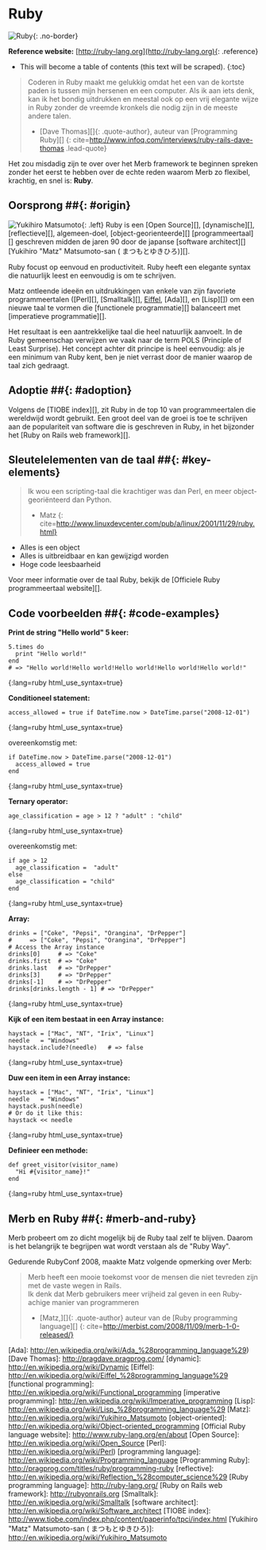 # Ruby

![Ruby](/images/ruby-header.gif){: .no-border}

**Reference website:** 
[http://ruby-lang.org](http://ruby-lang.org){: .reference}

* This will become a table of contents (this text will be scraped).
{:toc}

> Coderen in Ruby maakt me gelukkig omdat het een van de kortste paden is 
> tussen mijn hersenen en een computer. 
> Als ik aan iets denk, kan ik het bondig uitdrukken 
> en meestal ook op een vrij elegante wijze in Ruby 
> zonder de vreemde kronkels 
> die nodig zijn in de meeste andere talen.
> - [Dave Thomas][]{: .quote-author}, auteur van [Programming Ruby][]
{: cite=http://www.infoq.com/interviews/ruby-rails-dave-thomas .lead-quote}

Het zou misdadig zijn te over over het Merb framework te beginnen spreken 
zonder het eerst te hebben over de echte reden waarom Merb 
zo flexibel, krachtig, en snel is: **Ruby**.

## Oorsprong ##{: #origin}
![Yukihiro Matsumoto](/images/Yukihiro_Matsumoto.jpg){: .left}
Ruby is een [Open Source][], [dynamische][],[reflectieve][], algemeen-doel, 
[object-georienteerde][] [programmeertaal][] 
geschreven midden de jaren 90 door de japanse [software architect][] [Yukihiro "Matz" Matsumoto-san ( まつもとゆきひろ)][].

Ruby focust op eenvoud en productiviteit. 
Ruby heeft een elegante syntax die natuurlijk leest en eenvoudig is om te schrijven.

Matz ontleende ideeën en uitdrukkingen van enkele van zijn favoriete programmeertalen ([Perl][], [Smalltalk][], [Eiffel](http://en.wikipedia.org/wiki/Eiffel_%28programming_language%29), [Ada][], en [Lisp][]) 
om een nieuwe taal te vormen 
die [functionele programmatie][] balanceert met [imperatieve programmatie][].

Het resultaat is een aantrekkelijke taal die heel natuurlijk aanvoelt. 
In de Ruby gemeenschap 
verwijzen we vaak naar de term POLS (Principle of Least Surprise). 
Het concept achter dit principe is heel eenvoudig: 
als je een minimum van Ruby kent, 
ben je niet verrast door de manier waarop de taal zich gedraagt.

## Adoptie ##{: #adoption}
Volgens de [TIOBE index][], 
zit Ruby in de top 10 van programmeertalen die wereldwijd wordt gebruikt. 
Een groot deel van de groei is toe te schrijven aan de populariteit van software 
die is geschreven in Ruby, in het bijzonder het [Ruby on Rails web framework][].

## Sleutelelementen van de taal ##{: #key-elements}

> Ik wou een scripting-taal die krachtiger was dan Perl, 
> en meer object-georiënteerd dan Python.
> - Matz
{: cite=http://www.linuxdevcenter.com/pub/a/linux/2001/11/29/ruby.html}

* Alles is een object
* Alles is uitbreidbaar en kan gewijzigd worden
* Hoge code leesbaarheid

Voor meer informatie over de taal Ruby, 
bekijk de [Officiele Ruby programmeertaal website][].

## Code voorbeelden ##{: #code-examples}

**Print de string "Hello world" 5 keer:**

    5.times do
      print "Hello world!"
    end
    # => "Hello world!Hello world!Hello world!Hello world!Hello world!"
{:lang=ruby html_use_syntax=true}

**Conditioneel statement:**

	access_allowed = true if DateTime.now > DateTime.parse("2008-12-01")
{:lang=ruby html_use_syntax=true}

overeenkomstig met:

    if DateTime.now > DateTime.parse("2008-12-01")
      access_allowed = true
    end
{:lang=ruby html_use_syntax=true}

**Ternary operator:**

    age_classification = age > 12 ? "adult" : "child"
{:lang=ruby html_use_syntax=true}

overeenkomstig met:

    if age > 12
      age_classification =  "adult"
    else
      age_classification = "child"
    end
{:lang=ruby html_use_syntax=true}

**Array:**

	drinks = ["Coke", "Pepsi", "Orangina", "DrPepper"]
	#     => ["Coke", "Pepsi", "Orangina", "DrPepper"]
	# Access the Array instance
	drinks[0]     # => "Coke"
	drinks.first  # => "Coke"
	drinks.last   # => "DrPepper"
	drinks[3]     # => "DrPepper"
	drinks[-1]    # => "DrPepper"
	drinks[drinks.length - 1] # => "DrPepper"
{:lang=ruby html_use_syntax=true}


**Kijk of een item bestaat in een Array instance:**

	haystack = ["Mac", "NT", "Irix", "Linux"]
	needle   = "Windows"
	haystack.include?(needle)	# => false
{:lang=ruby html_use_syntax=true}

**Duw een item in een Array instance:**

	haystack = ["Mac", "NT", "Irix", "Linux"]
	needle   = "Windows"
	haystack.push(needle)
	# Or do it like this:
	haystack << needle
{:lang=ruby html_use_syntax=true}

**Definieer een methode:**

    def greet_visitor(visitor_name)
      "Hi #{visitor_name}!"
    end
{:lang=ruby html_use_syntax=true}

## Merb en Ruby ##{: #merb-and-ruby}

Merb probeert om zo dicht mogelijk bij de Ruby taal zelf te blijven. 
Daarom is het belangrijk te begrijpen wat wordt verstaan als de "Ruby Way".

Gedurende RubyConf 2008, maakte Matz volgende opmerking over Merb:

> Merb heeft een mooie toekomst voor de mensen die niet tevreden zijn 
> met de vaste wegen in Rails.  
> Ik denk dat Merb gebruikers meer vrijheid zal geven 
> in een Ruby-achige manier van programmeren
> - [Matz,][]{: .quote-author} auteur van de [Ruby programming language][]
{: cite=http://merbist.com/2008/11/09/merb-1-0-released/}


<!-- Links -->
[Ada]:                  http://en.wikipedia.org/wiki/Ada_%28programming_language%29)
[Dave Thomas]:          http://pragdave.pragprog.com/
[dynamic]:              http://en.wikipedia.org/wiki/Dynamic
[Eiffel]:               http://en.wikipedia.org/wiki/Eiffel_%28programming_language%29
[functional programming]: http://en.wikipedia.org/wiki/Functional_programming
[imperative programming]: http://en.wikipedia.org/wiki/Imperative_programming
[Lisp]:                 http://en.wikipedia.org/wiki/Lisp_%28programming_language%29
[Matz]:                 http://en.wikipedia.org/wiki/Yukihiro_Matsumoto
[object-oriented]:      http://en.wikipedia.org/wiki/Object-oriented_programming
[Official Ruby language website]: http://www.ruby-lang.org/en/about
[Open Source]:          http://en.wikipedia.org/wiki/Open_Source
[Perl]:                 http://en.wikipedia.org/wiki/Perl)
[programming language]: http://en.wikipedia.org/wiki/Programming_language
[Programming Ruby]:     http://pragprog.com/titles/ruby/programming-ruby
[reflective]:           http://en.wikipedia.org/wiki/Reflection_%28computer_science%29
[Ruby programming language]: http://ruby-lang.org/
[Ruby on Rails web framework]: http://rubyonrails.org
[Smalltalk]:            http://en.wikipedia.org/wiki/Smalltalk
[software architect]:   http://en.wikipedia.org/wiki/Software_architect
[TIOBE index]:          http://www.tiobe.com/index.php/content/paperinfo/tpci/index.html
[Yukihiro "Matz" Matsumoto-san ( まつもとゆきひろ)]:  http://en.wikipedia.org/wiki/Yukihiro_Matsumoto
